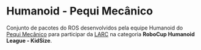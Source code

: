 # Humanoid - Pequi Mecânico

Conjunto de pacotes do ROS desenvolvidos pela equipe Humanoid do [Pequi Mecânico](https://pequimecanico.com/) para participar da [LARC](http://www.cbrobotica.org/) na categoria **RoboCup Humanoid League - KidSize**.
